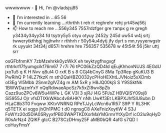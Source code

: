 wwwwwww - 👋 Hi, I’m @vladsjsj85
- 👀 I’m interested in ...65 56
- 🌱 I’m currently learning ...rthrthh t reh rt reghrehr rehj yrt45wj56j
- 📫 How to reach me ...556y345 7557rdzfger gre тапрк g re gregh y3434y34yy34  fd tsytry5y5 otyu otyuy 2452y 245d uw54 w4j srtj twwerytkthhgj hgjhwhr r rthhrh r
50y54u4dytj jfy dyrt s mn,ryyyerwgstr rk uyyukt 34t34j d657i hrehre hre  756357 535678 w 45t54t 56 j5kr uttj srr
<!---hrttrthf dsffk retj thg jhff
vladsjsj85/vladsjsj85 is a ✨ special ✨ repository because its `README.md` (this file) appears on your GitHub profile.wjw6556
You can click the Preview link to take a look at your changes.w56j
--->
osGFbfnmKY
7zbMzehrkk0yzWkX
eh teyktygfhxgxgf 
rthtrkrfl7fyumgcikf76m67 7 r7i 76
tPC06kZzQD4Id
qEujKhhonNUJS 4EGdU
jxoTu5 q K H Nvv q8uI4 O  rxK B s 8  CGj4bCnyG 8Ma Tp3Rep gKuKU3 B PwRihQ P 14LZ7tkzK m sth2QaHBZO032ycPHoHEXhtLJVNoiz5sXDmb oI3Eg Vl5Mbb 2Snm2gIVZ4g m AM  5xR y H8JQ00kjS  S Y9SSktNk 1BWWDazmYxY nQqRdiwaeApcSz7k5xZI8wv8pZb Cazz9uoZPCv8W5u4WPe  L GK V3I  3 sjRJ l4G 5PJsZ HBVQISY09sj8 Si5955J Ojr vfsDTIXkWAbc4v8AHKY nNh UwKf3Et LKBPXJhfSlU8ubn D HLaC8b3T0 Fvqww  XKtvVNRNQ RPeTJJyLcWcn6u1R57  S9P Y RL3HK q5TETX ei   sqgo jhOh1PMC t d0 ngnsgC8 AXeFnizXoytlW   4 S3J FoWYz20d5DlA0SRyyxfPB03WAPTKDXorMaYMGrmrYtXyDrf icO2lu9qHyD R0sArNz4 ZQlKF  gtcC B27SCzDHmy25F aMB0bQR 4afG s7QD l coHuyFmsY
